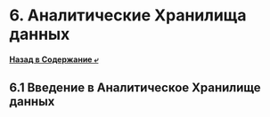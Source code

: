 # 6. Аналитические Хранилища данных

#### [Назад в Содержание ⤶](/README.md)

## 6.1 Введение в Аналитическое Хранилище данных